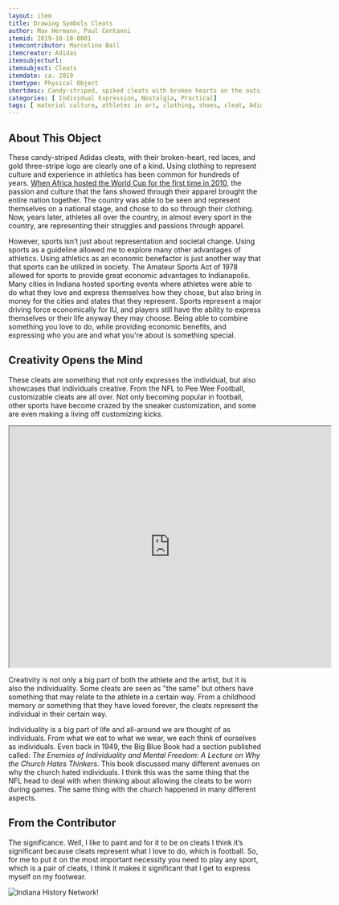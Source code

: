 ```yaml
---
layout: item
title: Drawing Symbols Cleats
author: Max Hermann, Paul Centanni
itemid: 2019-10-10-0001
itemcontributor: Marcelino Ball
itemcreator: Adidas 
itemsubjecturl: 
itemsubject: Cleats
itemdate: ca. 2019
itemtype: Physical Object
shortdesc: Candy-striped, spiked cleats with broken hearts on the outside painted in black. Adidas three-stripe logo has been painted gold.
categories: [ Individual Expression, Nostalgia, Practical]
tags: [ material culture, athletes in art, clothing, shoes, cleat, Adidas ]
---
```


## About This Object

These candy-striped Adidas cleats, with their broken-heart, red laces, and gold three-stripe logo are clearly one of a kind. Using clothing to represent culture and experience in athletics has been common for hundreds of years. [When Africa hosted the World Cup for the first time in 2010](http://www.jstor.org/stable/41407127), the passion and culture that the fans showed through their apparel brought the entire nation together. The country was able to be seen and represent themselves on a national stage, and chose to do so through their clothing. Now, years later, athletes all over the country, in almost every sport in the country, are representing their struggles and passions through apparel. 

However, sports isn’t just about representation and societal change. Using sports as a guideline allowed me to explore many other advantages of athletics. Using athletics as an economic benefactor is just another way that that sports can be utilized in society. The Amateur Sports Act of 1978 allowed for sports to provide great economic advantages to Indianapolis. Many cities in Indiana hosted sporting events where athletes were able to do what they love and express themselves how they chose, but also bring in money for the cities and states that they represent. Sports represent a major driving force economically for IU, and players still have the ability to express themselves or their life anyway they may choose. Being able to combine something you love to do, while providing economic benefits, and expressing who you are and what you're about  is something special. 

## Creativity Opens the Mind

These cleats are something that not only expresses the individual, but also showcases that individuals creative.  From the NFL to Pee Wee Football, customizable cleats are all over.  Not only becoming popular in football, other sports have become crazed by the sneaker customization, and some are even making a living off customizing kicks.

<iframe src="https://www.youtube.com/watch?v=ylcauBrLHgU" width="640" height="480"></iframe>

Creativity is not only a big part of both the athlete and the artist, but it is also the individuality.  Some cleats are seen as "the same" but others have something that may relate to the athlete in a certain way.  From a childhood memory or something that they have loved forever, the cleats represent the individual in their certain way.  

Individuality is a big part of life and all-around we are thought of as individuals.  From what we eat to what we wear, we each think of ourselves as individuals.  Even back in 1949, the Big Blue Book had a section published called: *The Enemies of Individuality and Mental Freedom: A Lecture on Why the Church Hates Thinkers*.  This book discussed many different avenues on why the church hated individuals.  I think this was the same thing that the NFL head to deal with when thinking about allowing the cleats to be worn during games.  The same thing with the church happened in many different aspects.

## From the Contributor

The significance. Well, I like to paint and for it to be on cleats I think it’s significant because cleats represent what I love to do, which is football. So, for me to put it on the most important necessity you need to play any sport, which is a pair of cleats, I think it makes it significant that I get to express myself on my footwear. 

![Indiana History Network](/H301HistoryHarvest/assets/images/Networks.png)! 

